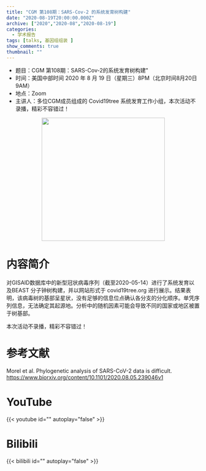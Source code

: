 ```yaml
---
title: "CGM 第108期：SARS-Cov-2 的系统发育树构建"
date: "2020-08-19T20:00:00.000Z"
archive: ["2020","2020-08","2020-08-19"]
categories:
  - 学术报告
tags: [talks, 基因组组装 ]
show_comments: true
thumbnail: ""
---
```


- 题目：CGM 第108期：SARS-Cov-2的系统发育树构建"
- 时间：美国中部时间 2020 年 8 月 19 日（星期三）8PM（北京时间8月20日 9AM）
- 地点：Zoom
- 主讲人：多位CGM成员组成的 Covid19tree 系统发育工作小组，本次活动不录播，精彩不容错过！

<div align="center">
<img src="https://i.ibb.co/2dRMD0m/covid19tree.png" height=321>
</div>

# 内容简介

对GISAID数据库中的新型冠状病毒序列（截至2020-05-14）进行了系统发育以及BEAST 分子钟树构建，并以网站形式于 covid19tree.org 进行展示。结果表明，该病毒树的基部呈星状，没有足够的信息位点确认各分支的分化顺序。单凭序列信息，无法确定其起源地。分析中的随机因素可能会导致不同的国家或地区被置于树基部。

本次活动不录播，精彩不容错过！


# 参考文献

Morel et al. Phylogenetic analysis of SARS-CoV-2 data is difficult. https://www.biorxiv.org/content/10.1101/2020.08.05.239046v1


# YouTube

{{< youtube id="" autoplay="false" >}}

# Bilibili

{{< bilibili id="" autoplay="false" >}}

